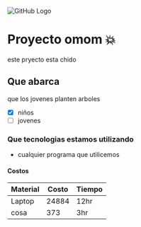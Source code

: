 ![GitHub Logo](https://comps.canstockphoto.es/logotipo-vector-%C3%A1rbol-clip-art-vectorial_csp33457760.jpg)

# Proyecto omom 💥
este pryecto esta chido

## Que abarca
que los jovenes planten arboles
* [x] niños
* [ ] jovenes

### Que tecnologias estamos utilizando
* cualquier programa que utilicemos

#### Costos 
Material | Costo | Tiempo
---------|-------|--------
Laptop   | 24884 | 12hr
cosa     |373    |3hr


